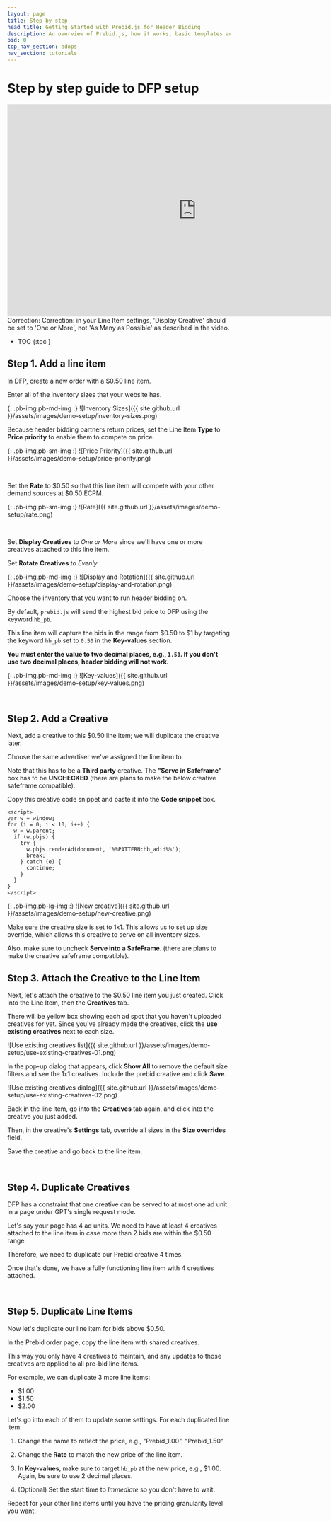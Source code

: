 ```yaml
---
layout: page
title: Step by step
head_title: Getting Started with Prebid.js for Header Bidding
description: An overview of Prebid.js, how it works, basic templates and examples, and more.
pid: 0
top_nav_section: adops
nav_section: tutorials
---
```


<div class="bs-docs-section" markdown="1">

# Step by step guide to DFP setup

<iframe width="853" height="480" src="https://www.youtube.com/embed/-bfI24_hwZ0?rel=0" frameborder="0" allowfullscreen="true"></iframe>

<div class="alert alert-danger" role="alert">
  <span class="glyphicon glyphicon-exclamation-sign" aria-hidden="true"></span>
  <span class="sr-only">Correction:</span>
  Correction: in your Line Item settings, 'Display Creative' should be set to 'One or More', not 'As Many as Possible' as described in the video.
</div>

* TOC
{:toc }

## Step 1. Add a line item

In DFP, create a new order with a $0.50 line item.

Enter all of the inventory sizes that your website has.

{: .pb-img.pb-md-img :}
![Inventory Sizes]({{ site.github.url }}/assets/images/demo-setup/inventory-sizes.png)

Because header bidding partners return prices, set the Line Item **Type** to **Price priority** to enable them to compete on price.

{: .pb-img.pb-sm-img :}
![Price Priority]({{ site.github.url }}/assets/images/demo-setup/price-priority.png)

<br>

Set the **Rate** to $0.50 so that this line item will compete with your other demand sources at $0.50 ECPM.

{: .pb-img.pb-sm-img :}
![Rate]({{ site.github.url }}/assets/images/demo-setup/rate.png)

<br>

Set **Display Creatives** to *One or More* since we'll have one or more creatives attached to this line item.

Set **Rotate Creatives** to *Evenly*.

{: .pb-img.pb-md-img :}
![Display and Rotation]({{ site.github.url }}/assets/images/demo-setup/display-and-rotation.png)

Choose the inventory that you want to run header bidding on.

By default, `prebid.js` will send the highest bid price to DFP using the keyword `hb_pb`.

This line item will capture the bids in the range from $0.50 to $1 by targeting the keyword `hb_pb` set to `0.50` in the **Key-values** section.

**You must enter the value to two decimal places, e.g., `1.50`.  If you don't use two decimal places, header bidding will not work.**

{: .pb-img.pb-md-img :}
![Key-values]({{ site.github.url }}/assets/images/demo-setup/key-values.png)

<br>

## Step 2. Add a Creative

Next, add a creative to this $0.50 line item; we will duplicate the creative later.

Choose the same advertiser we've assigned the line item to.

Note that this has to be a **Third party** creative. The **"Serve in Safeframe"** box has to be **UNCHECKED** (there are plans to make the below creative safeframe compatible).

Copy this creative code snippet and paste it into the **Code snippet** box.

    <script>
    var w = window;
    for (i = 0; i < 10; i++) {
      w = w.parent;
      if (w.pbjs) {
        try {
          w.pbjs.renderAd(document, '%%PATTERN:hb_adid%%');
          break;
        } catch (e) {
          continue;
        }
      }
    }
    </script>

{: .pb-img.pb-lg-img :}
![New creative]({{ site.github.url }}/assets/images/demo-setup/new-creative.png)

Make sure the creative size is set to 1x1.  This allows us to set up size override, which allows this creative to serve on all inventory sizes.

Also, make sure to uncheck **Serve into a SafeFrame**. (there are plans to make the creative safeframe compatible).

## Step 3. Attach the Creative to the Line Item

Next, let's attach the creative to the $0.50 line item you just created.  Click into the Line Item, then the **Creatives** tab.

There will be yellow box showing each ad spot that you haven't uploaded creatives for yet.  Since you've already made the creatives, click the **use existing creatives** next to each size.

![Use existing creatives list]({{ site.github.url }}/assets/images/demo-setup/use-existing-creatives-01.png)

In the pop-up dialog that appears, click **Show All** to remove the default size filters and see the 1x1 creatives. Include the prebid creative and click **Save**.

![Use existing creatives dialog]({{ site.github.url }}/assets/images/demo-setup/use-existing-creatives-02.png)

Back in the line item, go into the **Creatives** tab again, and click into the creative you just added.

Then, in the creative's **Settings** tab, override all sizes in the **Size overrides** field.

Save the creative and go back to the line item.

<br>

## Step 4. Duplicate Creatives

DFP has a constraint that one creative can be served to at most one ad unit in a page under GPT's single request mode.

Let's say your page has 4 ad units.  We need to have at least 4 creatives attached to the line item in case more than 2 bids are within the $0.50 range.

Therefore, we need to duplicate our Prebid creative 4 times.

Once that's done, we have a fully functioning line item with 4 creatives attached.

<br>

## Step 5. Duplicate Line Items

Now let's duplicate our line item for bids above $0.50.

In the Prebid order page, copy the line item with shared creatives.

This way you only have 4 creatives to maintain, and any updates to those creatives are applied to all pre-bid line items.

For example, we can duplicate 3 more line items:

- $1.00
- $1.50
- $2.00

Let's go into each of them to update some settings.  For each duplicated line item:

1.  Change the name to reflect the price, e.g., "Prebid\_1.00", "Prebid\_1.50"

2.  Change the **Rate** to match the new price of the line item.

3.  In **Key-values**, make sure to target `hb_pb` at the new price, e.g., $1.00.  Again, be sure to use 2 decimal places.

4.  (Optional) Set the start time to *Immediate* so you don't have to wait.

Repeat for your other line items until you have the pricing granularity level you want.
